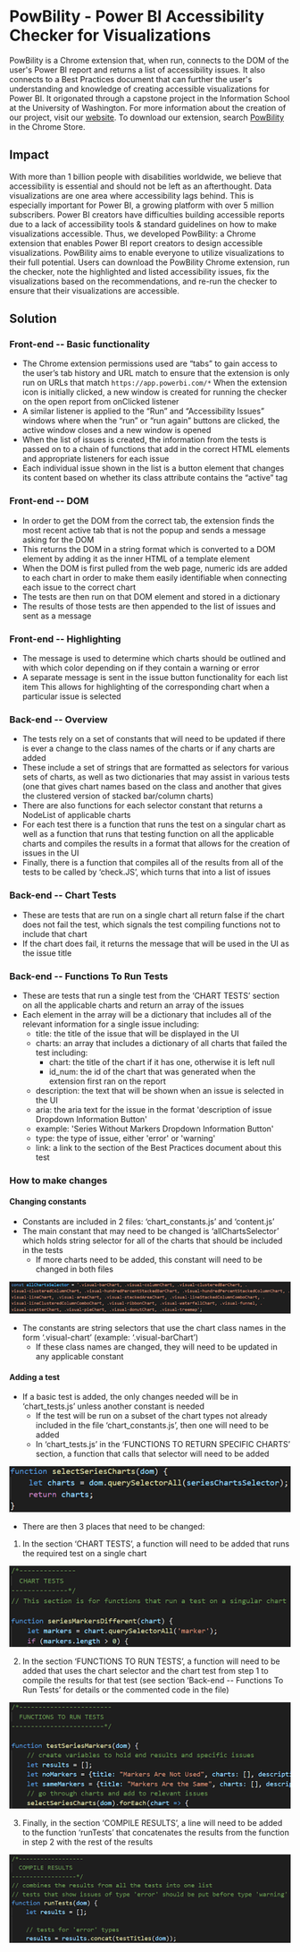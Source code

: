 # PowBility - Power BI Accessibility Checker for Visualizations

PowBility is a Chrome extension that, when run, connects to the DOM of the user's Power BI report and returns a list of accessibility issues. It also connects to a Best Practices document that can further the user's understanding and knowledge of creating accessible visualizations for Power BI. It origonated through a capstone project in the Information School at the University of Washington. For more information about the creation of our project, visit our [website](https://drishtividyarthi.wixsite.com/powbility). To download our extension, search [PowBility](https://chrome.google.com/webstore/detail/powbility/bmanlgpbndmocagmlfhnklacianjjbbe) in the Chrome Store.

## Impact
With more than 1 billion people with disabilities worldwide, we believe that accessibility is essential and should not be left as an afterthought. Data visualizations are one area where accessibility lags behind. This is especially important for Power BI, a growing platform with over 5 million subscribers. Power BI creators have difficulties building accessible reports due to a lack of accessibility tools & standard guidelines on how to make visualizations accessible. Thus, we developed PowBility: a Chrome extension that enables Power BI report creators to design accessible visualizations. PowBility aims to enable everyone to utilize visualizations to their full potential. Users can download the PowBility Chrome extension, run the checker, note the highlighted and listed accessibility issues, fix the visualizations based on the recommendations, and re-run the checker to ensure that their visualizations are accessible.

## Solution
### Front-end -- Basic functionality
- The Chrome extension permissions used are “tabs” to gain access to the user’s tab history and  URL match to ensure that the extension is only run on URLs that match `https://app.powerbi.com/*`
When the extension icon is initially clicked, a new window is created for running the checker on the open report from onClicked listener
- A similar listener is applied to the “Run” and “Accessibility Issues” windows where when the “run” or “run again” buttons are clicked, the active window closes and a new window is opened
- When the list of issues is created, the information from the tests is passed on to a chain of functions that add in the correct HTML elements and appropriate listeners for each issue
- Each individual issue shown in the list  is a button element that changes its content based on whether its class attribute contains the “active” tag

### Front-end -- DOM
- In order to get the DOM from the correct tab, the extension finds the most recent active tab that is not the popup and sends a message asking for the DOM
- This returns the DOM in a string format which is converted to a DOM element by adding it as the inner HTML of a template element
- When the DOM is first pulled from the web page, numeric ids are added to each chart in order to make them easily identifiable when connecting each issue to the correct chart
- The tests are then run on that DOM element and stored in a dictionary
- The results of those tests are then appended to the list of issues and sent as a message

### Front-end -- Highlighting
- The message is used to determine which charts should be outlined and with which color depending on if they contain a warning or error
- A separate message is sent in the issue button functionality for each list item
This allows for highlighting of the corresponding chart when a particular issue is selected

### Back-end -- Overview
- The tests rely on a set of constants that will need to be updated if there is ever a change to the class names of the charts or if any charts are added
- These include a set of strings that are formatted as selectors for various sets of charts, as well as two dictionaries that may assist in various tests (one that gives chart names based on the class and another that gives the clustered version of stacked bar/column charts)
- There are also functions for each selector constant that returns a NodeList of applicable charts
- For each test there is a function that runs the test on a singular chart as well as a function that runs that testing function on all the applicable charts and compiles the results in a format that allows for the creation of issues in the UI
- Finally, there is a function that compiles all of the results from all of the tests to be called by ‘check.JS’, which turns that into a list of issues

### Back-end -- Chart Tests
- These are tests that are run on a single chart all return false if the chart does not fail the test, which signals the test compiling functions not to include that chart
- If the chart does fail, it returns the message that will be used in the UI as the issue title

### Back-end -- Functions To Run Tests
- These are tests that run a single test from the ‘CHART TESTS’ section on all the applicable charts and return an array of the issues
- Each element in the array will be a dictionary that includes all of the relevant information for a single issue including:
  - title: the title of the issue that will be displayed in the UI
  - charts: an array that includes a dictionary of all charts that failed the test including:
    - chart: the title of the chart if it has one, otherwise it is left null
    - id_num: the id of the chart that was generated when the extension first ran on the report
  - description: the text that will be shown when an issue is selected in the UI
  - aria: the aria text for the issue in the format 'description of issue Dropdown Information Button'
  - example: 'Series Without Markers Dropdown Information Button'
  - type: the type of issue, either 'error' or 'warning'
  - link: a link to the section of the Best Practices document about this test

### How to make changes
#### Changing constants
- Constants are included in 2 files: ‘chart_constants.js’ and ‘content.js’
- The main constant that may need to be changed is ‘allChartsSelector’ which holds string selector for all of the charts that should be included in the tests
  - If more charts need to be added, this constant will need to be changed in both files

![How to change constants image](images/Image1.png)

- The constants are string selectors that use the chart class names in the form ‘.visual-chart’ (example: ‘.visual-barChart’)
  - If these class names are changed, they will need to be updated in any applicable constant

#### Adding a test
- If a basic test is added, the only changes needed will be in ‘chart_tests.js’ unless another constant is needed
   - If the test will be run on a subset of the chart types not already included in the file ‘chart_constants.js’, then one will need to be added
   - In ‘chart_tests.js’ in the ‘FUNCTIONS TO RETURN SPECIFIC CHARTS’ section, a function that calls that selector will need to be added

![chart_tests.js functions to return specific charts section](images/Image2.png)

- There are then 3 places that need to be changed:
1. In the section ‘CHART TESTS’, a function will need to be added that runs the required test on a single chart

![chart_tests.js chart tests section](images/Image3.png)

2. In the section ‘FUNCTIONS TO RUN TESTS’, a function will need to be added that uses the chart selector and the chart test from step 1 to compile the results for that test (see section ‘Back-end -- Functions To Run Tests’ for details or the commented code in the file)

![chart_tests.js functions to run tests section](images/Image4.png)

3. Finally, in the section ‘COMPILE RESULTS’, a line will need to be added to the function ‘runTests’ that concatenates the results from the function in step 2 with the rest of the results

![chart_tests.js compile results section](images/Image5.png)
